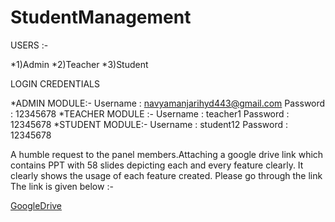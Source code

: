 # StudentManagement

USERS :-

*1)Admin
*2)Teacher
*3)Student

LOGIN CREDENTIALS

*ADMIN MODULE:-
Username  : navyamanjarihyd443@gmail.com
Password    : 12345678
*TEACHER MODULE :-
Username : teacher1
Password : 12345678
*STUDENT MODULE:-
Username : student12
Password : 12345678


A humble request to the panel members.Attaching a google drive link which contains PPT with 58 slides depicting each and every feature clearly.
It clearly shows the usage of each feature created.
Please go through the link
The link is given below :-

[GoogleDrive](https://docs.google.com/presentation/d/1TVWMdYGIMoCbQO-ENiowcQlRjQpspmcR/edit?usp=sharing&ouid=113488309991046860873&rtpof=true&sd=true)
